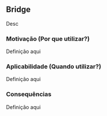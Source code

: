 ## Bridge

Desc

### Motivação (Por que utilizar?)

Definição aqui

### Aplicabilidade (Quando utilizar?)

Definição aqui

### Consequências

Definição aqui